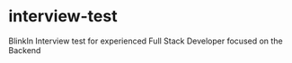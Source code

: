# interview-test
BlinkIn Interview test for experienced Full Stack Developer focused on the Backend
